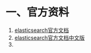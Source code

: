 

# 一、官方资料

1. [elasticsearch官方文档]( https://www.elastic.co/guide/en/elasticsearch/reference/6.0/getting-started.html )
2. [elasticsearch官方文档中文版]( http://doc.codingdict.com/elasticsearch/ )
3. 







